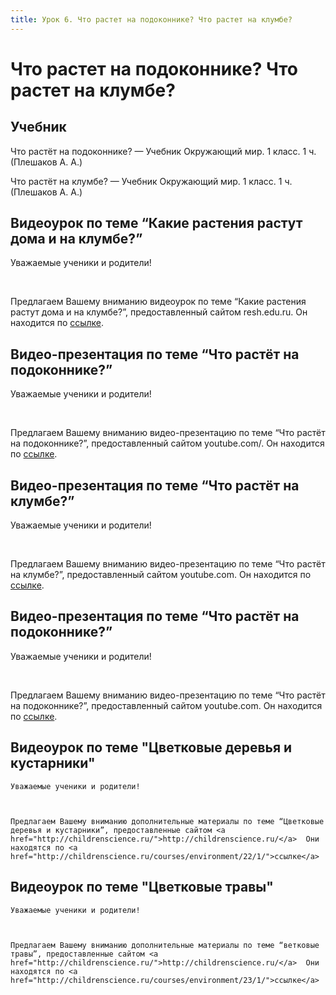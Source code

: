 ```yaml
---
title: Урок 6. Что растет на подоконнике? Что растет на клумбе?
---
```


# Что растет на подоконнике? Что растет на клумбе?

## Учебник

Что растёт на подоконнике? — Учебник Окружающий мир. 1 класс. 1 ч. (Плешаков А. А.)

Что растёт на клумбе? — Учебник Окружающий мир. 1 класс. 1 ч. (Плешаков А. А.)

## Видеоурок по теме “Какие растения растут дома и на клумбе?”

<p>Уважаемые ученики и родители!</p>
<p>&nbsp;</p>
<p>Предлагаем Вашему вниманию видеоурок по теме “Какие растения растут дома и на клумбе?”, предоставленный сайтом resh.edu.ru. Он находится по <a href="https://resh.edu.ru/subject/lesson/3610/main/154050/">ссылке</a>.</p>

## Видео-презентация по теме “Что растёт на подоконнике?”

<p>Уважаемые ученики и родители!</p>
<p>&nbsp;</p>
<p>Предлагаем Вашему вниманию видео-презентацию по теме “Что растёт на подоконнике?”, предоставленный сайтом youtube.com/. Он находится по <a href="https://www.youtube.com/watch?v=HHaZmRH4lG0">ссылке</a>.</p>

## Видео-презентация по теме “Что растёт на клумбе?”

<p>Уважаемые ученики и родители!</p>
<p>&nbsp;</p>
<p>Предлагаем Вашему вниманию видео-презентацию по теме “Что растёт на клумбе?”, предоставленный сайтом youtube.com. Он находится по <a href="https://www.youtube.com/watch?v=FhwS1YIcwRU">ссылке</a>.</p>

## Видео-презентация по теме “Что растёт на подоконнике?”

<p>Уважаемые ученики и родители!</p>
<p>&nbsp;</p>
<p>Предлагаем Вашему вниманию видео-презентацию по теме “Что растёт на подоконнике?”, предоставленный сайтом youtube.com. Он находится по <a href="https://www.youtube.com/watch?v=y8naV83qvNY">ссылке</a>.</p>

## Видеоурок по теме "Цветковые деревья и кустарники"

<p dir="ltr">
	Уважаемые ученики и родители!
</p>
<p dir="ltr">
	 
</p>
<p dir="ltr">
	Предлагаем Вашему вниманию дополнительные материалы по теме “Цветковые деревья и кустарники”, предоставленные сайтом <a href="http://childrenscience.ru/">http://childrenscience.ru/</a>  Они находятся по <a href="http://childrenscience.ru/courses/environment/22/1/">ссылке</a>
</p>

## Видеоурок по теме "Цветковые травы"

<p dir="ltr">
	Уважаемые ученики и родители!
</p>
<p dir="ltr">
	 
</p>
<p dir="ltr">
	Предлагаем Вашему вниманию дополнительные материалы по теме “ветковые травы”, предоставленные сайтом <a href="http://childrenscience.ru/">http://childrenscience.ru/</a>  Они находятся по <a href="http://childrenscience.ru/courses/environment/23/1/">ссылке</a>
</p>
